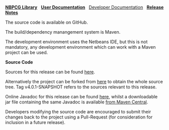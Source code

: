 [**NBPCG Library**](index.md)&nbsp;&nbsp;
[**User Documentation**](user.html)&nbsp;&nbsp;
[Developer Documentation](developer.html)&nbsp;&nbsp;
[**Release Notes**](release.html)

The source code is available on GitHub.

The build/dependency manangement system is Maven.

The development environment uses the Netbeans IDE, but this is not mandatory,
any development environment which can work with a Maven project can be used.

**Source Code**

Sources for this release can be found [here](https://github.com/The-Retired-Programmer/nbpcglibrary/releases/tag/v4.0.1-SNAPSHOT).

Alternatively the project can be forked from [here](https://github.com/The-Retired-Programmer/nbpcglibrary)
to obtain the whole source tree.  Tag v4.0.1-SNAPSHOT refers to the sources
relevant to this release.

Online Javadoc for this release can be found [here](http://www.javadoc.io/doc/uk.theretiredprogrammer/nbpcglibrary),
whilst a downloadable jar file containing the same Javadoc is available
[from Maven Central](http://central.maven.org/maven2/uk/theretiredprogrammer/nbpcglibrary/4.0.1-SNAPSHOT/nbpcglibrary-4.0.1-SNAPSHOT-javadoc.jar).

Developers modifying the source code are encouraged to submit their changes
back to the project using a Pull-Request (for consideration for
inclusion in a future release).
